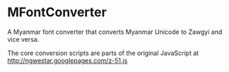 # MFontConverter
A Myanmar font converter that converts Myanmar Unicode to Zawgyi and vice versa. 

The core conversion scripts are parts of the original JavaScript at
http://ngwestar.googlepages.com/z-51.js
